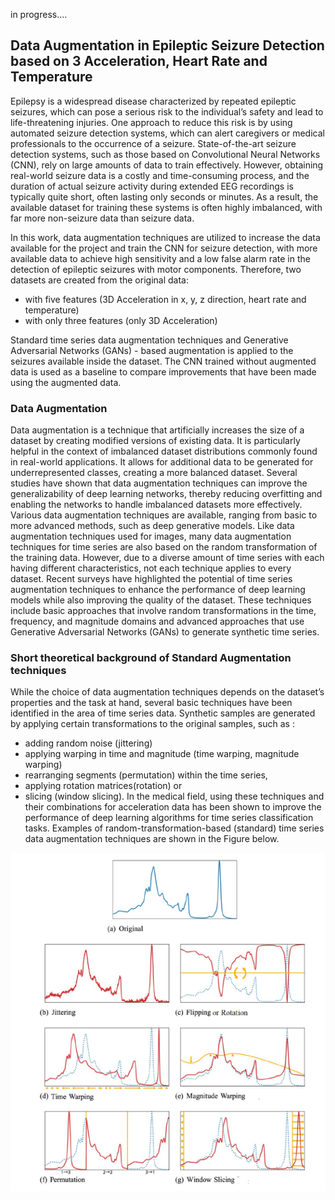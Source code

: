 
in progress....

## Data Augmentation in Epileptic Seizure Detection based on 3 Acceleration, Heart Rate and Temperature

Epilepsy is a widespread disease characterized by repeated epileptic seizures, which can
pose a serious risk to the individual’s safety and lead to life-threatening injuries. One approach
to reduce this risk is by using automated seizure detection systems, which can alert
caregivers or medical professionals to the occurrence of a seizure. State-of-the-art seizure
detection systems, such as those based on Convolutional Neural Networks (CNN), rely on
large amounts of data to train effectively. However, obtaining real-world seizure data is
a costly and time-consuming process, and the duration of actual seizure activity during
extended EEG recordings is typically quite short, often lasting only seconds or minutes.
As a result, the available dataset for training these systems is often highly imbalanced,
with far more non-seizure data than seizure data.

In this work, data augmentation techniques are utilized to increase the data available for
the project and train the CNN for seizure
detection, with more available data to achieve high sensitivity and a low false alarm rate in
the detection of epileptic seizures with motor components.
Therefore, two datasets are created from the original data:
-  with five features (3D Acceleration in x, y, z direction, heart rate and temperature)
-  with only three features (only 3D Acceleration)

Standard time series data augmentation techniques and Generative Adversarial Networks
(GANs) - based augmentation is applied to the seizures available inside the dataset.
The CNN trained without augmented data is used as a baseline to compare improvements
that have been made using the augmented data.

### Data Augmentation
Data augmentation is a technique that artificially increases the size of a dataset by creating
modified versions of existing data. It is particularly helpful in the context of imbalanced
dataset distributions commonly found in real-world applications. It allows for additional
data to be generated for underrepresented classes, creating a more balanced dataset. Several
studies have shown that data augmentation techniques can improve the generalizability
of deep learning networks, thereby reducing overfitting and enabling the networks to handle
imbalanced datasets more effectively.
  Various data augmentation techniques are available, ranging from basic to more advanced
methods, such as deep generative models. Like data augmentation techniques used for
images, many data augmentation techniques for time series are also based on the random
transformation of the training data. However, due to a diverse amount of time series with
each having different characteristics, not each technique applies to every dataset.
  Recent surveys have highlighted the potential of time series augmentation techniques to
enhance the performance of deep learning models while also improving the quality of the dataset.
These techniques include basic approaches that involve random transformations in
the time, frequency, and magnitude domains and advanced approaches that use Generative
Adversarial Networks (GANs) to generate synthetic time series.
### Short theoretical background of Standard Augmentation techniques

While the choice of data augmentation techniques depends on the
dataset’s properties and the task at hand, several basic techniques have been identified in
the area of time series data. Synthetic samples are generated by applying certain transformations
to the original samples, such as :
- adding random noise (jittering)
- applying warping in time and magnitude (time warping, magnitude warping)
- rearranging segments (permutation) within the time series,
- applying rotation matrices(rotation) or
- slicing (window slicing). 
In the medical field, using these techniques and their combinations for acceleration data
has been shown to improve the performance of deep learning algorithms for time series
classification tasks. Examples of random-transformation-based (standard) time series
data augmentation techniques are shown in the Figure below. 

<div align="center">
<img src="plots/aug.PNG" alt="overview" width="600"/>
</div>







